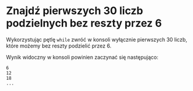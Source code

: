 # Znajdź pierwszych 30 liczb podzielnych bez reszty przez 6

Wykorzystując pętlę `while` zwróć w konsoli wyłącznie pierwszych 30 liczb, które możemy bez reszty podzielić przez 6.

Wynik widoczny w konsoli powinien zaczynać się następująco:

```
6
12
18
...
```